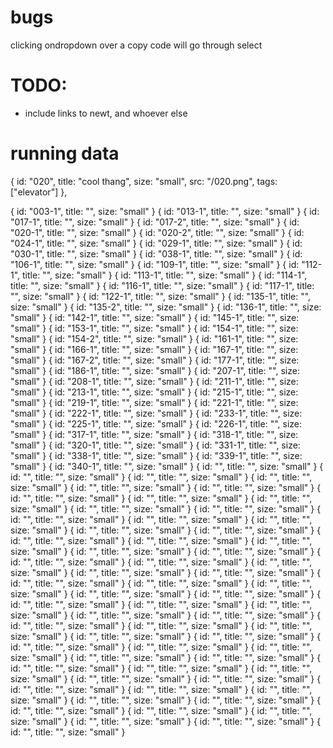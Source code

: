 # bugs
clicking ondropdown over a copy code will go through select

# TODO:
- include links to newt, and whoever else

# running data
  { id: "020", title: "cool thang", size: "small", src: "/020.png", tags: ["elevator"] },


{ id: "003-1", title: "", size: "small" }
{ id: "013-1", title: "", size: "small" }
{ id: "017-1", title: "", size: "small" }
{ id: "017-2", title: "", size: "small" }
{ id: "020-1", title: "", size: "small" }
{ id: "020-2", title: "", size: "small" }
{ id: "024-1", title: "", size: "small" }
{ id: "029-1", title: "", size: "small" }
{ id: "030-1", title: "", size: "small" }
{ id: "038-1", title: "", size: "small" }
{ id: "106-1", title: "", size: "small" }
{ id: "109-1", title: "", size: "small" }
{ id: "112-1", title: "", size: "small" }
{ id: "113-1", title: "", size: "small" }
{ id: "114-1", title: "", size: "small" }
{ id: "116-1", title: "", size: "small" }
{ id: "117-1", title: "", size: "small" }
{ id: "122-1", title: "", size: "small" }
{ id: "135-1", title: "", size: "small" }
{ id: "135-2", title: "", size: "small" }
{ id: "136-1", title: "", size: "small" }
{ id: "142-1", title: "", size: "small" }
{ id: "145-1", title: "", size: "small" }
{ id: "153-1", title: "", size: "small" }
{ id: "154-1", title: "", size: "small" }
{ id: "154-2", title: "", size: "small" }
{ id: "161-1", title: "", size: "small" }
{ id: "166-1", title: "", size: "small" }
{ id: "167-1", title: "", size: "small" }
{ id: "167-2", title: "", size: "small" }
{ id: "177-1", title: "", size: "small" }
{ id: "186-1", title: "", size: "small" }
{ id: "207-1", title: "", size: "small" }
{ id: "208-1", title: "", size: "small" }
{ id: "211-1", title: "", size: "small" }
{ id: "213-1", title: "", size: "small" }
{ id: "215-1", title: "", size: "small" }
{ id: "219-1", title: "", size: "small" }
{ id: "221-1", title: "", size: "small" }
{ id: "222-1", title: "", size: "small" }
{ id: "233-1", title: "", size: "small" }
{ id: "225-1", title: "", size: "small" }
{ id: "226-1", title: "", size: "small" }
{ id: "317-1", title: "", size: "small" }
{ id: "318-1", title: "", size: "small" }
{ id: "320-1", title: "", size: "small" }
{ id: "331-1", title: "", size: "small" }
{ id: "338-1", title: "", size: "small" }
{ id: "339-1", title: "", size: "small" }
{ id: "340-1", title: "", size: "small" }
{ id: "", title: "", size: "small" }
{ id: "", title: "", size: "small" }
{ id: "", title: "", size: "small" }
{ id: "", title: "", size: "small" }
{ id: "", title: "", size: "small" }
{ id: "", title: "", size: "small" }
{ id: "", title: "", size: "small" }
{ id: "", title: "", size: "small" }
{ id: "", title: "", size: "small" }
{ id: "", title: "", size: "small" }
{ id: "", title: "", size: "small" }
{ id: "", title: "", size: "small" }
{ id: "", title: "", size: "small" }
{ id: "", title: "", size: "small" }
{ id: "", title: "", size: "small" }
{ id: "", title: "", size: "small" }
{ id: "", title: "", size: "small" }
{ id: "", title: "", size: "small" }
{ id: "", title: "", size: "small" }
{ id: "", title: "", size: "small" }
{ id: "", title: "", size: "small" }
{ id: "", title: "", size: "small" }
{ id: "", title: "", size: "small" }
{ id: "", title: "", size: "small" }
{ id: "", title: "", size: "small" }
{ id: "", title: "", size: "small" }
{ id: "", title: "", size: "small" }
{ id: "", title: "", size: "small" }
{ id: "", title: "", size: "small" }
{ id: "", title: "", size: "small" }
{ id: "", title: "", size: "small" }
{ id: "", title: "", size: "small" }
{ id: "", title: "", size: "small" }
{ id: "", title: "", size: "small" }
{ id: "", title: "", size: "small" }
{ id: "", title: "", size: "small" }
{ id: "", title: "", size: "small" }
{ id: "", title: "", size: "small" }
{ id: "", title: "", size: "small" }
{ id: "", title: "", size: "small" }
{ id: "", title: "", size: "small" }
{ id: "", title: "", size: "small" }
{ id: "", title: "", size: "small" }
{ id: "", title: "", size: "small" }
{ id: "", title: "", size: "small" }
{ id: "", title: "", size: "small" }
{ id: "", title: "", size: "small" }
{ id: "", title: "", size: "small" }
{ id: "", title: "", size: "small" }
{ id: "", title: "", size: "small" }
{ id: "", title: "", size: "small" }
{ id: "", title: "", size: "small" }
{ id: "", title: "", size: "small" }
{ id: "", title: "", size: "small" }
{ id: "", title: "", size: "small" }
{ id: "", title: "", size: "small" }
{ id: "", title: "", size: "small" }
{ id: "", title: "", size: "small" }
{ id: "", title: "", size: "small" }
{ id: "", title: "", size: "small" }
{ id: "", title: "", size: "small" }
{ id: "", title: "", size: "small" }